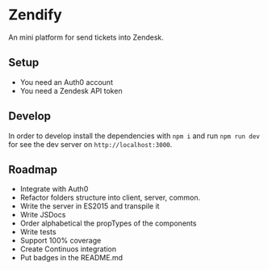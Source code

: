 # Zendify
An mini platform for send tickets into Zendesk.

## Setup
* You need an Auth0 account
* You need a Zendesk API token

## Develop
In order to develop install the dependencies with `npm i` and run `npm run dev` for see the dev server on `http://localhost:3000`.

## Roadmap
* Integrate with Auth0
* Refactor folders structure into client, server, common.
* Write the server in ES2015 and transpile it
* Write JSDocs
* Order alphabetical the propTypes of the components
* Write tests
* Support 100% coverage
* Create Continuos integration
* Put badges in the README.md
